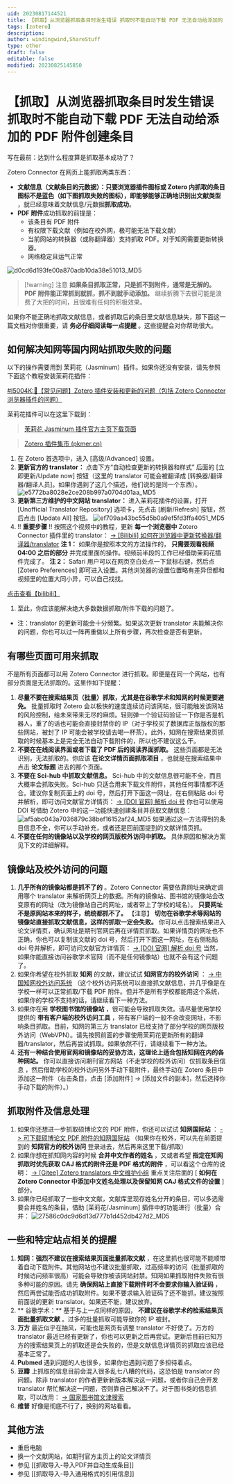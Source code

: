 ```yaml
---
uid: 20230817144521
title: 【抓取】从浏览器抓取条目时发生错误 抓取时不能自动下载 PDF 无法自动给添加的 PDF 附件创建条目
tags: [zotero]
description: 
author: windingwind,ShareStuff
type: other
draft: false
editable: false
modified: 20230825145850
---
```


# 【抓取】从浏览器抓取条目时发生错误 抓取时不能自动下载 PDF 无法自动给添加的 PDF 附件创建条目

写在最前：达到什么程度算是抓取基本成功了？

Zotero Connector 在网页上能抓取两类东西：

- **文献信息（文献条目的元数据）：**只要浏览器插件图标或 Zotero 内抓取的条目图标不是蓝色（如下图抓取失败的图标），即能够**能够正确地识别出文献类型** ，就已经意味着文献信息/元数据**抓取成功**。
- **PDF 附件**成功抓取的前提是：
  - 该条目有 PDF 附件
  - 有权限下载文献（例如在校外网，极可能无法下载文献）
  - 当前网站的转换器（或称翻译器）支持抓取 PDF。对于知网需要更新转换器。
  - 网络稳定且运气正常

![d0cd6d193fe00a870adb10da38e51013_MD5](https://cdn.pkmer.cn/images/202308171551125.png!pkmer)

> [!warning] 注意
> **如果条目抓取正常，只是抓不到附件，通常是无解的。PDF 附件能正常抓到就抓，抓不到就手动添加。** 继续折腾下去很可能是浪费了大把的时间，且很难有任何的积极效果。

如果你不能正确地抓取文献信息，或者抓取后的条目里文献信息缺失，那下面这一篇文档对你很重要，请 **务必仔细阅读每一点提醒** 。这些提醒会对你帮助很大。

## 如何解决知网等国内网站抓取失败的问题

以下的操作需要用到 茉莉花（Jasminum）插件。如果你还没有安装，请先参照下面这个教程安装茉莉花插件：

[#I5004K:📃【常见问题】Zotero 插件安装和更新的问题（包括 Zotero Connecter 浏览器插件的问题）](https://gitee.com/qnscholar/zotero-if-pro-max/issues/I5004K)

茉莉花插件可以在这里下载到：

> [茉莉花 Jasminum 插件官方主页下载页面](https://github.com/l0o0/jasminum/releases)


> [Zotero 插件集市 (pkmer.cn)](https://pkmer.cn/products/zotero/zoteroMarket/)

1. 在 Zotero 首选项中，进入 \[高级/Advanced\] 设置。
2. **更新官方的 translator：** 点击下方“自动检查更新的转换器和样式” 后面的 \[立即更新/Update now\] 按钮（这里的 translator 可能会被翻译成 \[转换器/翻译器/翻译人员\]。如果你遇到了这几个描述，他们说的是同一个东西）。
   ![e5772ba8028e2ce208b997a0704d01aa_MD5](https://cdn.pkmer.cn/images/202308171551126.png!pkmer)
3. **更新第三方维护的中文网站 translator：** 进入茉莉花插件的设置，打开 \[Unofficial Translator Repository\] 选项卡，先点击 \[刷新/Refresh\] 按钮，然后点击 \[Update All\] 按钮。
   ![ef709aa43bc55d5b0a9ef5fd3ffa4051_MD5](https://cdn.pkmer.cn/images/202308171551127.png!pkmer)
4. ‼️ **重要步骤** ‼️ 按照这个视频中的教程，更新 **每一个浏览器中** Zotero Connector 插件里的 translator：
   [\-> \[Bilibili\] 如何在浏览器中更新转换器/翻译器/translator](https://www.bilibili.com/video/BV1F54y1k73n/)
   **注 1：** 如果你是按照本文的方法操作的， **只需要观看视频 04:00 之后的部分** 并完成里面的操作。视频前半段的工作已经借助茉莉花插件完成了。
   **注 2：** Safari 用户可以在网页空白处点一下鼠标右键，然后点 \[Zotero Preferences\] 即可进入设置。其他浏览器的设置位置略有差异但都和视频里的位置大同小异，可以自己找找。

[点击查看【bilibili】](https://player.bilibili.com/player.html?bvid=BV1F54y1k73n)

1. 至此，你应该能解决绝大多数数据抓取/附件下载的问题了。

- 注：translator 的更新可能会十分频繁。如果这次更新 translator 未能解决你的问题，你也可以过一阵再重做以上所有步骤，再次检查是否有更新。

## 有哪些页面可用来抓取

不是所有页面都可以用 Zotero Connector 进行抓取。即便是在同一个网站，也有部分页面是无法抓取的。这里作如下提醒：

1. **尽量不要在搜索结果页（批量）抓取，尤其是在谷歌学术和知网的时候更要避免。** 批量抓取时 Zotero 会以极快的速度连续访问该网站，很可能触发该网站的风险控制，给未来带来无尽的麻烦。轻则弹一个验证码验证一下你是否是机器人，重了的话也可能会直接封禁你的 IP（对于学校买了数据库正版版权的那些网站，被封了 IP 可能会被学校请去喝一杯茶）。此外，知网在搜索结果页抓取的时候基本上是完全无法自动下载附件的，所以也不建议这么干。
2. **不要在在线阅读界面或者下载了 PDF 后的阅读界面抓取。** 这些页面都是无法识别，无法抓取的。你应该 **在论文详情页面抓取项目** ，也就是在搜索结果中点击 **论文标题** 进去的那个页面。
3. **不要在 Sci-hub 中抓取文献信息。** Sci-hub 中的文献信息很可能不全，而且大概率会抓取失败。Sci-hub 只适合用来下载文件附件，其他任何事情都不适合。建议你复制页面上的 doi 号，然后打开下面这一网址，在右侧粘贴 doi 号并解析，即可访问文献官方详情页：
   [\-> \[DOI 官网\] 解析 doi 号](https://www.doi.org)
   你也可以使用 DOI 号借助 Zotero 中的这一功能快速创建条目并获取文献信息：
   ![af5abc043a7036879c38bef16152af24_MD5](https://cdn.pkmer.cn/images/202308171551128.png!pkmer)
   如果通过这一方法得到的条目信息不全，你可以手动补充，或者还是回前面提到的文献详情页抓。
4. **不要在任何的镜像站以及学校的网页版校外访问中抓取。** 具体原因和解决方案见下文的详细解释。

## 镜像站及校外访问的问题

1. **几乎所有的镜像站都是抓不了的** 。Zotero Connector 需要依靠网址来确定调用哪个 translator 来解析网页上的数据。所有的镜像站、图书馆的镜像站会改变原有的网址（改为镜像站自己的网址，或者带上了学校的域名）。 **只要网址不是原网站本来的样子，统统都抓不了。**
   【注意】 **切勿在谷歌学术等网站的镜像站直接抓取文献信息，这样的抓取一定会失败。** 你可以点击搜索结果进入论文详情页，确认网址是期刊官网后再在详情页抓取。如果详情页的网址也不正确，你也可以复制该文献的 doi 号，然后打开下面这一网址，在右侧粘贴 doi 号并解析，即可访问文献官方详情页：
   [\-> \[DOI 官网\] 解析 doi 号](https://www.doi.org)
   当然，如果你能直接访问谷歌学术官网（而不是任何镜像站）也就不会有这个问题了。
2. 如果你希望在校外抓取 **知网** 的文献，建议试试 **知网官方的校外访问** ：
   [\-> 中国知网校外访问系统](http://fsso.cnki.net)
   （这个校外访问系统可以直接抓文献信息，并几乎像是在学校一样可以正常抓取/下载 PDF 附件。但并不是所有学校都能用这个系统，如果你的学校不支持的话，请继续看下一种方法。
3. 如果你在用 **学校图书馆的镜像站** ，很可能会导致抓取失效。请尽量使用学校提供的 **带有客户端的校外访问工具** ，带有客户端的一般不会改变网址，不影响条目抓取。目前，知网的第三方 translator 已经支持了部分学校的网页版校外访问（WebVPN）。请先按照前面的步骤使用茉莉花更新所有的翻译器/translator，然后再尝试抓取。如果依然不行，请继续看下一种方法。
4. **还有一种结合使用官网和镜像站的妥协方法，这理论上适合包括知网在内的各种网站。** 你可以直接访问期刊官方网站（不走学校的校外访问）仅抓取条目信息 ，然后借助学校的校外访问另外手动下载附件，最终手动在 Zotero 条目中添加这一附件（右击条目，点击 \[添加附件\] -> \[添加文件的副本\]，然后选择你手动下载的附件）。）

## 抓取附件及信息处理

1. 如果你还想进一步抓取硕博论文的 PDF 附件，你还可以试试 **知网国际站** ：
   [\-> 可下载硕博论文 PDF 附件的知网国际站](https://chn.oversea.cnki.net/)
   （如果你在校外，可以先在前面提到的 **知网官方的校外访问** 登录进去，然后再来这里下载/抓取）
2. 如果你想在抓知网内容的时候 **合并中文作者的姓名** ，又或者希望 **指定在知网抓取时优先获取 CAJ 格式的附件还是 PDF 格式的附件** ，可以看这个仓库的说明：
   [\-> \[Gitee\] Zotero translators 中文维护小组](https://gitee.com/l0o0/translators_CN)
   重点关注后面的 [ **如何在 Zotero Connector 中添加中文姓名处理以及保留知网 CAJ 格式文件的设置** ] 部分。
3. 如果你已经抓取了一些中文文献，文献库里现存姓名分开的条目，可以多选需要合并姓名的条目，借助 \[茉莉花/Jasminum\] 插件中的功能进行（批量）合并：
   ![27586c0dc9d6d13d777b1d452db427d2_MD5](https://cdn.pkmer.cn/images/202308171551129.png!pkmer)

## 一些和特定站点相关的提醒

1. **知网：强烈不建议在搜索结果页面批量抓取文献** ，在这里抓也很可能不能顺带着自动下载附件。其他网站也不建议批量抓取，过高频率的访问（批量抓取的时候访问频率很高）可能会导致你被该网站封禁。知网如果抓取附件失败有很多种可能的原因。请先 **确保网站上直接下载附件时不会要求你输入验证码** ，然后再尝试能否成功抓取附件。如果不要求输入验证码了还不能抓，建议按照前面说的更新 translator。如果还不能，建议放弃。
2. ** 谷歌学术：** 基于与上一点同样的原因， **不建议在谷歌学术的检索结果页面批量抓取文献** 。过多的批量抓取可能导致你的 IP 被封。
3. **万方** 最近似乎在抽风，可能也是网页有调整 translator 不好使了。万方的 translator 最近已经有更新了，你也可以更新之后再尝试。更新后目前已知万方的搜索结果页上的抓取还是会失败的，但是文献信息详情页的抓取应该已经基本正常了。
4. **Pubmed** 遇到问题的人也很多，如果你也遇到问题了多担待着点。
5. **豆瓣** 上抓取的信息目前会混入很多乱七八糟的代码，这恐怕是 translator 的问题。除非 translator 的作者更新新版本解决这一问题，或者你自己会开发 translator 帮忙解决这一问题，否则靠自己解决不了。对于图书类的信息抓取，可以改用：
   [\-> 国家图书馆文津搜索](http://find.nlc.cn)
6. **维普** 好像是彻底不行了，换别的网站看看。

## **其他方法**

- 重启电脑
- 换一个文献网站，如期刊官方主页上的论文详情页
- 参见 [[抓取导入-导入PDF并自动生成条目]]
- 参见 [[抓取导入-导入通用格式的引用信息]]
